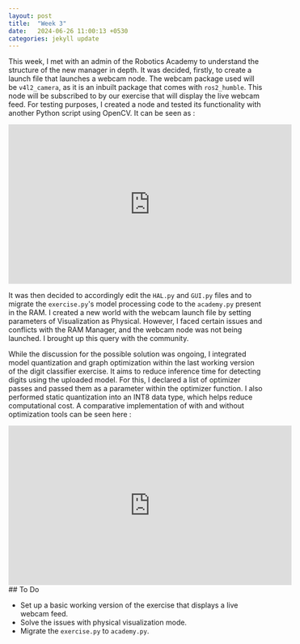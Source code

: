 ```yaml
---
layout: post
title:  "Week 3"
date:   2024-06-26 11:00:13 +0530
categories: jekyll update
---
```


This week, I met with an admin of the Robotics Academy to understand the structure of the new manager in depth. It was decided, firstly, to create a launch file that launches a webcam node. The webcam package used will be `v4l2_camera`, as it is an inbuilt package that comes with `ros2_humble`. This node will be subscribed to by our exercise that will display the live webcam feed. For testing purposes, I created a node and tested its functionality with another Python script using OpenCV. It can be seen as : 
<iframe width="560" height="315" src="https://www.youtube.com/embed/v3TxNPqANDY?si=mUuGxM6aPfwXgStH" title="YouTube video player" frameborder="0" allow="accelerometer; autoplay; clipboard-write; encrypted-media; gyroscope; picture-in-picture; web-share" referrerpolicy="strict-origin-when-cross-origin" allowfullscreen></iframe>

It was then decided to accordingly edit the `HAL.py` and `GUI.py` files and to migrate the `exercise.py`'s model processing code to the `academy.py` present in the RAM. I created a new world with the webcam launch file by setting parameters of Visualization as Physical. However, I faced certain issues and conflicts with the RAM Manager, and the webcam node was not being launched. I brought up this query with the community.

While the discussion for the possible solution was ongoing, I integrated model quantization and graph optimization within the last working version of the digit classifier exercise. It aims to reduce inference time for detecting digits using the uploaded model. For this, I declared a list of optimizer passes and passed them as a parameter within the optimizer function. I also performed static quantization into an INT8 data type, which helps reduce computational cost. A comparative implementation of with and without optimization tools can be seen here : 
<iframe width="560" height="315" src="https://www.youtube.com/embed/uInX4icuJ2E?si=BKq3U5_bI_AEZlxJ" title="YouTube video player" frameborder="0" allow="accelerometer; autoplay; clipboard-write; encrypted-media; gyroscope; picture-in-picture; web-share" referrerpolicy="strict-origin-when-cross-origin" allowfullscreen></iframe>
## To Do

* Set up a basic working version of the exercise that displays a live webcam feed.
* Solve the issues with physical visualization mode.
* Migrate the `exercise.py` to `academy.py`.


